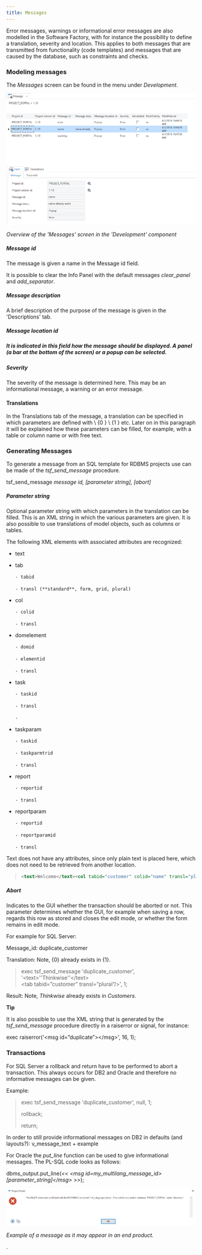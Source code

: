 ```yaml
---
title: Messages
---
```


Error messages, warnings or informational error messages are also modelled in the Software Factory, with for instance the possibility to define a translation, severity and location. This applies to both messages that are transmitted from functionality (code templates) and messages that are caused by the database, such as constraints and checks.

### Modeling messages

The *Messages* screen can be found in the menu under *Development*.

![](../assets/sf/image263.png)

*Overview of the 'Messages' screen in the 'Development' component*

##### Message id

The message is given a name in the Message id field.

It is possible to clear the Info Panel with the default messages *clear_panel* and *add_separator*.

##### Message description

A brief description of the purpose of the message is given in the 'Descriptions' tab.

##### Message location id

##### It is indicated in this field how the message should be displayed. A panel (a bar at the bottom of the screen) or a popup can be selected.

##### Severity

The severity of the message is determined here. This may be an informational message, a warning or an error message.

#### Translations

In the Translations tab of the message, a translation can be specified in which parameters are defined with \\ {0 } \\ {1 } etc. Later on in this paragraph it will be explained how these parameters can be filled, for example, with a table or column name or with free text.

### Generating Messages

To generate a message from an SQL template for RDBMS projects use can be made of the *tsf_send_message* procedure.

tsf_send_message **message id*, [parameter string], [abort]*

##### Parameter string

Optional parameter string with which parameters in the translation can be filled. This is an XML string in which the various parameters are given. It is also possible to use translations of model objects, such as columns or tables.

The following XML elements with associated attributes are recognized:

- text

- tab
    
      - tabid
    
      - transl (**standard**, form, grid, plural)

- col
    
      - colid
    
      - transl

- domelement
    
      - domid
    
      - elementid
    
      - transl

- task
    
      - taskid
    
      - transl
    
      - 
- taskparam
    
      - taskid
    
      - taskparmtrid
    
      - transl

- report
    
      - reportid
    
      - transl

- reportparam
    
      - reportid
    
      - reportparamid
    
      - transl

Text does not have any attributes, since only plain text is placed here, which does not need to be retrieved from another location.

>```xml
><text>Welcome</text><col tabid="customer" colid="name" transl="plural"/>
>````

##### Abort

Indicates to the GUI whether the transaction should be aborted or not. This parameter determines whether the GUI, for example when saving a row, regards this row as stored and closes the edit mode, or whether the form remains in edit mode.

For example for SQL Server:

Message_id: duplicate_customer

Translation: Note, {0} already exists in {1}.

> exec tsf_send_message 'duplicate_customer', '\<text\>''Thinkwise''\</text\>  
> \<tab tabid=”customer” transl=”plural”/\>', 1;

Result: Note, *Thinkwise* already exists in *Customers*.

**Tip**

It is also possible to use the XML string that is generated by the *tsf_send_message* procedure directly in a raiserror or signal, for instance:

exec raiserror('\<msg id=”duplicate”\>\</msg\>', 16, 1);

### Transactions

For SQL Server a rollback and return have to be performed to abort a transaction. This always occurs for DB2 and Oracle and therefore no informative messages can be given.

Example:

> exec tsf_send_message 'duplicate_customer', null, 1;
> 
> rollback;
> 
> return;

In order to still provide informational messages on DB2 in defaults (and layouts?): v_message_text + example

For Oracle the *put_line* function can be used to give informational messages. The PL-SQL code looks as follows:

dbms_output.put_line(*\<\< \<msg id=*my_multilang_message_id*\> [parameter_string]\</msg\> \>\>*);

![](../assets/sf/image264.png)

*Example of a message as it may appear in an end product.*

.

